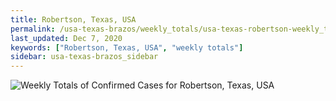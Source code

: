 ```yaml
---
title: Robertson, Texas, USA
permalink: /usa-texas-brazos/weekly_totals/usa-texas-robertson-weekly_totals.html
last_updated: Dec 7, 2020
keywords: ["Robertson, Texas, USA", "weekly totals"]
sidebar: usa-texas-brazos_sidebar
---
```


![Weekly Totals of Confirmed Cases for Robertson, Texas, USA](/covid_tracker/images/graphs/usa-texas-robertson-weekly_totals_graph.png)
